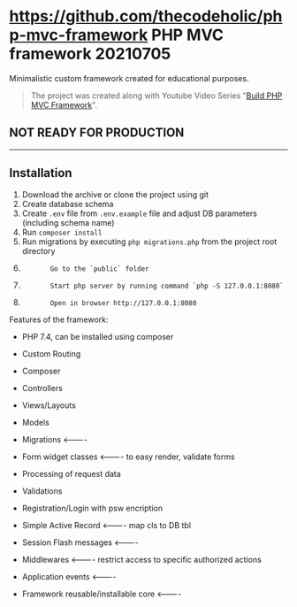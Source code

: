 # https://github.com/thecodeholic/php-mvc-framework  PHP MVC framework  20210705
Minimalistic custom framework created for educational purposes.
> The project was created along with Youtube Video Series "[Build PHP MVC Framework](https://www.youtube.com/playlist?list=PLLQuc_7jk__Uk_QnJMPndbdKECcTEwTA1)". 

## NOT READY FOR PRODUCTION

----
## Installation

1. Download the archive or clone the project using git
2. Create database schema
3. Create `.env` file from `.env.example` file and adjust DB parameters (including schema name)
4. Run `composer install`
5. Run migrations by executing `php migrations.php` from the project root directory
6.            Go to the `public` folder 
7.            Start php server by running command `php -S 127.0.0.1:8080` 
8.            Open in browser http://127.0.0.1:8080



Features of the framework:
 - PHP 7.4, can be installed using composer
 - Custom Routing
 - Composer
 - Controllers
 - Views/Layouts
 - Models 

 - Migrations <----
 - Form widget classes <---- to easy render, validate forms

 - Processing of request data
 - Validations
 - Registration/Login with psw encription

 - Simple Active Record <---- map cls to DB tbl
 - Session Flash messages <----
 - Middlewares <---- restrict access to specific authorized actions
 - Application events <----
 - Framework reusable/installable core <----
